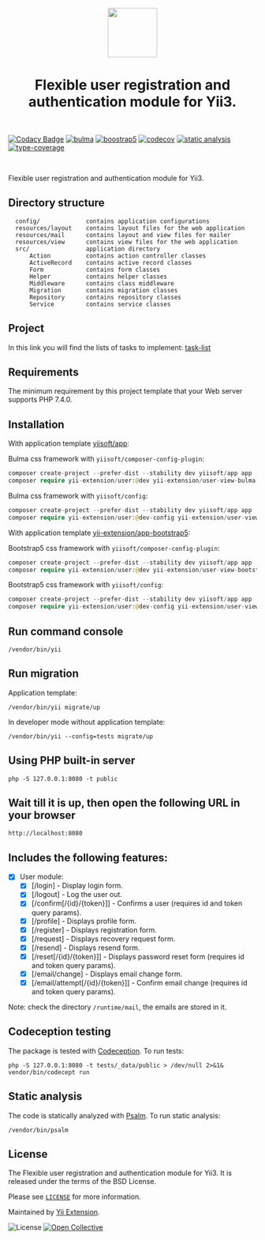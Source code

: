 <p align="center">
    <a href="https://github.com/yii-extension" target="_blank">
        <img src="https://lh3.googleusercontent.com/ehSTPnXqrkk0M3U-UPCjC0fty9K6lgykK2WOUA2nUHp8gIkRjeTN8z8SABlkvcvR-9PIrboxIvPGujPgWebLQeHHgX7yLUoxFSduiZrTog6WoZLiAvqcTR1QTPVRmns2tYjACpp7EQ=w2400" height="100px">
    </a>
    <h1 align="center">Flexible user registration and authentication module for Yii3.</h1>
    <br>
</p>

[![Codacy Badge](https://api.codacy.com/project/badge/Grade/58ee145c728f48a4867b6096537df634)](https://app.codacy.com/gh/yii-extension/user?utm_source=github.com&utm_medium=referral&utm_content=yii-extension/user&utm_campaign=Badge_Grade)
[![bulma](https://github.com/yii-extension/user/workflows/bulma/badge.svg)](https://github.com/yii-extension/user-view-bulma)
[![boostrap5](https://github.com/yii-extension/user/workflows/bootstrap5/badge.svg)](https://github.com/yii-extension/user-view-bootstrap5)
[![codecov](https://codecov.io/gh/yii-extension/user/branch/main/graph/badge.svg?token=AZAF464ILD)](https://codecov.io/gh/yii-extension/user)
[![static analysis](https://github.com/yii-extension/user/workflows/static%20analysis/badge.svg)](https://github.com/yii-extension/user/actions?query=workflow%3A%22static+analysis%22)
[![type-coverage](https://shepherd.dev/github/yii-extension/user/coverage.svg)](https://shepherd.dev/github/yii-extension/user)

<br/>

Flexible user registration and authentication module for Yii3.

## Directory structure

      config/             contains application configurations
      resources/layout    contains layout files for the web application
      resources/mail      contains layout and view files for mailer
      resources/view      contains view files for the web application
      src/                application directory
          Action          contains action controller classes
          ActiveRecord    contains active record classes
          Form            contains form classes
          Helper          contains helper classes
          Middleware      contains class middleware
          Migration       contains migration classes
          Repository      contains repository classes
          Service         contains service classes

## Project

In this link you will find the lists of tasks to implement: [task-list](https://github.com/yii-extension/user/projects/1)

## Requirements

The minimum requirement by this project template that your Web server supports PHP 7.4.0.

## Installation

With application template [yiisoft/app](https://github.com/yiisoft/app):

Bulma css framework with `yiisoft/composer-config-plugin`:

```php
composer create-project --prefer-dist --stability dev yiisoft/app app
composer require yii-extension/user:@dev yii-extension/user-view-bulma:@dev
```

Bulma css framework with `yiisoft/config`:

```php
composer create-project --prefer-dist --stability dev yiisoft/app app
composer require yii-extension/user:@dev-config yii-extension/user-view-bulma:@dev
```

With application template [yii-extension/app-bootstrap5](https://github.com/yii-extension/app-bootstrap5):

Bootstrap5 css framework with `yiisoft/composer-config-plugin`:

```php
composer create-project --prefer-dist --stability dev yiisoft/app app
composer require yii-extension/user:@dev yii-extension/user-view-bootstrap5:@dev
```

Bootstrap5 css framework with `yiisoft/config`:

```php
composer create-project --prefer-dist --stability dev yiisoft/app app
composer require yii-extension/user:@dev-config yii-extension/user-view-bootstrap5:@dev
```

## Run command console

```shell
/vendor/bin/yii
```

## Run migration

Application template:

```shel
/vendor/bin/yii migrate/up
```

In developer mode without application template:

```shel
/vendor/bin/yii --config=tests migrate/up
```

## Using PHP built-in server

```shell
php -S 127.0.0.1:8080 -t public
```

## Wait till it is up, then open the following URL in your browser

```shell
http://localhost:8080
```

## Includes the following features:

- [x] User module:
  - [x] [/login] - Display login form.
  - [x] [/logout] - Log the user out.
  - [x] [/confirm[/{id}/{token}]] - Confirms a user (requires id and token query params).
  - [x] [/profile] - Displays profile form.
  - [x] [/register] - Displays registration form.
  - [x] [/request] - Displays recovery request form.
  - [x] [/resend] - Displays resend form.
  - [x] [/reset[/{id}/{token}]] - Displays password reset form (requires id and token query params).
  - [x] [/email/change] - Displays email change form.
  - [x] [/email/attempt[/{id}/{token}]] - Confirm email change (requires id and token query params).

Note: check the directory `/runtime/mail`, the emails are stored in it.

## Codeception testing

The package is tested with [Codeception](https://github.com/Codeception/Codeception). To run tests:

```shell
php -S 127.0.0.1:8080 -t tests/_data/public > /dev/null 2>&1&
vendor/bin/codecept run
```

## Static analysis

The code is statically analyzed with [Psalm](https://psalm.dev/docs). To run static analysis:

```shell
/vendor/bin/psalm
```

## License

The Flexible user registration and authentication module for Yii3. It is released under the terms of the BSD License.

Please see [`LICENSE`](./LICENSE.md) for more information.

Maintained by [Yii Extension](https://github.com/yii-extension).

![License](https://img.shields.io/github/license/yii-extension/user)
[![Open Collective](https://img.shields.io/badge/Open%20Collective-sponsor-7eadf1?logo=open%20collective&logoColor=7eadf1&labelColor=555555)](https://opencollective.com/yiisoft)